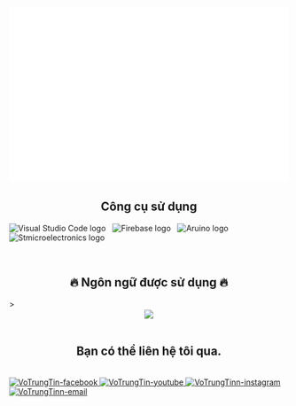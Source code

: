 <!--VoTrungTinn-->
<a href="#" target="_blank">
  <img src="svg/VoTrungTinn.svg" width="1200" alt=".svg" />
</a>

<h2 align="center">Công cụ sử dụng</h2>

<span><img src="https://img.shields.io/badge/VS%20Code-282C34?logo=visual-studio-code&logoColor=007ACC" alt="Visual Studio Code logo" title="Visual Studio Code" height="25" /></span>
&nbsp;
<span><img src="https://img.shields.io/badge/Firebase-282C34?logo=firebase&logoColor=FFCA28" alt="Firebase logo" title="Firebase" height="25" /></span>
&nbsp;
<span><img src="https://img.shields.io/badge/Arduino-282C34?logo=arduino&logoColor=FFCA28" alt="Aruino logo" title="Arduino " height="25" /></span>
&nbsp;
<span><img src="https://img.shields.io/badge/Stmicroelectronics-282C34?logo=stmicroelectronics&logoColor=FFCA28" alt="Stmicroelectronics logo" title="Stmicroelectronics" height="25" /></span>
&nbsp;

<br>
<h2 align="center">🔥 Ngôn ngữ được sử dụng 🔥</h2>>
<br>
<div align=center>
  <a href="#" title="VoTrungTinn">
    <img width="315" align="center" src="https://camo.githubusercontent.com/eb0f48a221519de3fe0b3bccc2ea3d5f0f41d19b6dfd47026df80357ac71b7b7/68747470733a2f2f6769746875622d726561646d652d73746174732e76657263656c2e6170702f6170692f746f702d6c616e67732f3f757365726e616d653d7469656e6e686d2662675f636f6c6f723d464646464646303026746578745f636f6c6f723d313739666133266c61796f75743d636f6d7061637426686964653d435353266c616e67735f636f756e743d313026637573746f6d5f7469746c653d546f702532306e67c3b46e2532306e67e1bbaf253230c491c6b0e1bba36325323064c3b96e67" />
  </a>

</div>
<br>
<h2 align="center">Bạn có thể liên hệ tôi qua.</h2>
<br>

  </a>
  <a href="https://www.facebook.com/profile.php?id=100082693480252" target="blank">
    <img src="https://img.icons8.com/bubbles/100/000000/facebook-new.png" alt="VoTrungTin-facebook" />
  </a>
  <a href="https://www.youtube.com/channel/UCfFzIIPDj-oWZ4qsGM7LQcg" target="blank">
    <img src="https://img.icons8.com/bubbles/100/000000/youtube-squared.png" alt="VoTrungTin-youtube" />
  </a>
  <a href="https://www.instagram.com/vt__tin/" target="blank">
    <img src="https://img.icons8.com/bubbles/100/000000/instagram.png" alt="VoTrungTinn-instagram" />
  </a>
  <a href="mailto:tinvotrung09@gmail.com" target="top">
    <img src="https://img.icons8.com/bubbles/100/000000/apple-mail.png" alt="VoTrungTinn-email" />
  </a>


